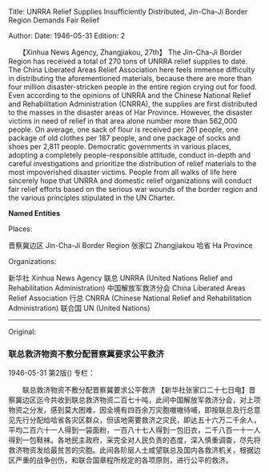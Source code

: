 Title: UNRRA Relief Supplies Insufficiently Distributed, Jin-Cha-Ji Border Region Demands Fair Relief

Author:
Date: 1946-05-31
Edition: 2

　　【Xinhua News Agency, Zhangjiakou, 27th】 The Jin-Cha-Ji Border Region has received a total of 270 tons of UNRRA relief supplies to date. The China Liberated Areas Relief Association here feels immense difficulty in distributing the aforementioned materials, because there are more than four million disaster-stricken people in the entire region crying out for food. Even according to the opinions of UNRRA and the Chinese National Relief and Rehabilitation Administration (CNRRA), the supplies are first distributed to the masses in the disaster areas of Har Province. However, the disaster victims in need of relief in that area alone number more than 562,000 people. On average, one sack of flour is received per 261 people, one package of old clothes per 187 people, and one package of socks and shoes per 2,811 people. Democratic governments in various places, adopting a completely people-responsible attitude, conduct in-depth and careful investigations and prioritize the distribution of relief materials to the most impoverished disaster victims. People from all walks of life here sincerely hope that UNRRA and domestic relief organizations will conduct fair relief efforts based on the serious war wounds of the border region and the various principles stipulated in the UN Charter.

**Named Entities**

Places:

晋察冀边区 Jin-Cha-Ji Border Region
张家口 Zhangjiakou
哈省  Ha Province

Organizations:

新华社 Xinhua News Agency
联总 UNRRA (United Nations Relief and Rehabilitation Administration)
中国解放军救济分会 China Liberated Areas Relief Association
行总 CNRRA (Chinese National Relief and Rehabilitation Administration)
联合国 UN (United Nations)



<hr /> 

Original: 


### 联总救济物资不敷分配晋察冀要求公平救济

1946-05-31
第2版()
专栏：

　　联总救济物资不敷分配晋察冀要求公平救济
    【新华社张家口二十七日电】晋察冀边区迄今共收到联总救济物资二百七十吨，此间中国解放军救济分会，对上项物资之分发，感到莫大困难，因全境有四百余万灾胞嗷嗷待哺，即按联总及行总意见先行分配给哈省各灾区群众，但该地需要救济之灾民，即达五十六万二千余人，平均二百六十一人得到一袋面粉，一百八十七人得到一包旧衣，二千八百一十一人得到一包鞋袜。各地民主政府，采完全对人民负责的态度，深入慎重调查，尽先将救济物资发给最贫苦的灾胞。此间各阶层人士咸望联总及国内各救济机关，根据边区严重的战争创伤，和联合国章程所规定的各项原则，进行公平的救济。
